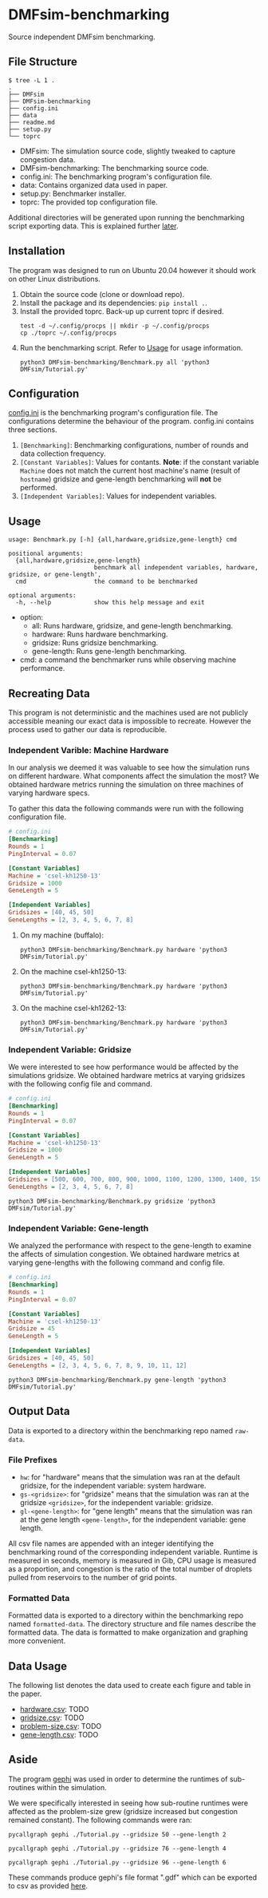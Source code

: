 # DMFsim-benchmarking

Source independent DMFsim benchmarking.

## File Structure

```
$ tree -L 1 .
.
├── DMFsim
├── DMFsim-benchmarking
├── config.ini
├── data
├── readme.md
├── setup.py
└── toprc
```

-   DMFsim: The simulation source code, slightly tweaked to capture congestion data.
-   DMFsim-benchmarking: The benchmarking source code.
-   config.ini: The benchmarking program's configuration file.
-   data: Contains organized data used in paper.
-   setup.py: Benchmarker installer.
-   toprc: The provided top configuration file.

Additional directories will be generated upon running the benchmarking script exporting data. This is explained further [later](readme.md#output-data).

## Installation

The program was designed to run on Ubuntu 20.04 however it should work on other Linux distributions.

1.  Obtain the source code (clone or download repo).
2.  Install the package and its dependencies: `pip install .`.
3.  Install the provided toprc. Back-up up current toprc if desired.
    ```
    test -d ~/.config/procps || mkdir -p ~/.config/procps
    cp ./toprc ~/.config/procps
    ```
4.  Run the benchmarking script. Refer to [Usage](readme.md#usage) for usage information.
    ```
    python3 DMFsim-benchmarking/Benchmark.py all 'python3 DMFsim/Tutorial.py'
    ```

## Configuration

[config.ini](config.ini) is the benchmarking program's configuration file. The configurations determine the behaviour of the program. config.ini contains three sections.

1.  `[Benchmarking]`: Benchmarking configurations, number of rounds and data collection frequency.
2.  `[Constant Variables]`: Values for contants. **Note**: if the constant variable `Machine` does not match the current host machine's name (result of `hostname`) gridsize and gene-length benchmarking will **not** be performed.
3.  `[Independent Variables]`: Values for independent variables.

## Usage

```
usage: Benchmark.py [-h] {all,hardware,gridsize,gene-length} cmd

positional arguments:
  {all,hardware,gridsize,gene-length}
                        benchmark all independent variables, hardware, gridsize, or gene-length',
  cmd                   the command to be benchmarked

optional arguments:
  -h, --help            show this help message and exit
```

-   option:
    -   all: Runs hardware, gridsize, and gene-length benchmarking.
    -   hardware: Runs hardware benchmarking.
    -   gridsize: Runs gridsize benchmarking.
    -   gene-length: Runs gene-length benchmarking.
-   cmd: a command the benchmarker runs while observing machine performance.

## Recreating Data

This program is not deterministic and the machines used are not publicly accessible meaning our exact data is impossible to recreate. However the process used to gather our data is reproducible.

### Independent Varible: Machine Hardware

In our analysis we deemed it was valuable to see how the simulation runs on different hardware. What components affect the simulation the most? We obtained hardware metrics running the simulation on three machines of varying hardware specs.

To gather this data the following commands were run with the following configuration file.

```ini
# config.ini
[Benchmarking]
Rounds = 1
PingInterval = 0.07

[Constant Variables]
Machine = 'csel-kh1250-13'
Gridsize = 1000
GeneLength = 5

[Independent Variables]
Gridsizes = [40, 45, 50]
GeneLengths = [2, 3, 4, 5, 6, 7, 8]
```

1.  On my machine (buffalo):
    ```
    python3 DMFsim-benchmarking/Benchmark.py hardware 'python3 DMFsim/Tutorial.py'
    ```
2.  On the machine csel-kh1250-13:
    ```
    python3 DMFsim-benchmarking/Benchmark.py hardware 'python3 DMFsim/Tutorial.py'
    ```
3.  On the machine csel-kh1262-13:
    ```
    python3 DMFsim-benchmarking/Benchmark.py hardware 'python3 DMFsim/Tutorial.py'
    ```

### Independent Variable: Gridsize

We were interested to see how performance would be affected by the simulations gridsize. We obtained hardware metrics at varying gridsizes with the following config file and command.

```ini
# config.ini
[Benchmarking]
Rounds = 1
PingInterval = 0.07

[Constant Variables]
Machine = 'csel-kh1250-13'
Gridsize = 1000
GeneLength = 5

[Independent Variables]
Gridsizes = [500, 600, 700, 800, 900, 1000, 1100, 1200, 1300, 1400, 1500]
GeneLengths = [2, 3, 4, 5, 6, 7, 8]
```

```
python3 DMFsim-benchmarking/Benchmark.py gridsize 'python3 DMFsim/Tutorial.py'
```

### Independent Variable: Gene-length

We analyzed the performance with respect to the gene-length to examine the affects of simulation congestion. We obtained hardware metrics at varying gene-lengths with the following command and config file.

```ini
# config.ini
[Benchmarking]
Rounds = 1
PingInterval = 0.07

[Constant Variables]
Machine = 'csel-kh1250-13'
Gridsize = 45
GeneLength = 5

[Independent Variables]
Gridsizes = [40, 45, 50]
GeneLengths = [2, 3, 4, 5, 6, 7, 8, 9, 10, 11, 12]
```

```
python3 DMFsim-benchmarking/Benchmark.py gene-length 'python3 DMFsim/Tutorial.py'
```

## Output Data

Data is exported to a directory within the benchmarking repo named `raw-data`.

### File Prefixes

-   `hw`: for "hardware" means that the simulation was ran at the default gridsize, for the independent variable: system hardware.
-   `gs-<gridsize>`: for "gridsize" means that the simulation was ran at the gridsize `<gridsize>`, for the independent variable: gridsize.
-   `gl-<gene-length>`: for "gene length" means that the simulation was ran at the gene length `<gene-length>`, for the independent variable: gene length.

All csv file names are appended with an integer identifying the benchmarking round of the corresponding independent variable. Runtime is measured in seconds, memory is measured in Gib, CPU usage is measured as a proportion, and congestion is the ratio of the total number of droplets pulled from reservoirs to the number of grid points.

### Formatted Data

Formatted data is exported to a directory within the benchmarking repo named `formatted-data`. The directory structure and file names describe the formatted data. The data is formatted to make organization and graphing more convenient.

## Data Usage

The following list denotes the data used to create each figure and table in the paper.

-   [hardware.csv](data/hardware.csv): TODO
-   [gridsize.csv](data/gridsize.csv): TODO
-   [problem-size.csv](data/problem-size.csv): TODO
-   [gene-length.csv](data/gene-length.csv): TODO

## Aside

The program [gephi](https://gephi.org/) was used in order to determine the runtimes of sub-routines within the simulation.

We were specifically interested in seeing how sub-routine runtimes were affected as the problem-size grew (gridsize increased but congestion remained constant). The following commands were ran:

```
pycallgraph gephi ./Tutorial.py --gridsize 50 --gene-length 2
```

```
pycallgraph gephi ./Tutorial.py --gridsize 76 --gene-length 4
```

```
pycallgraph gephi ./Tutorial.py --gridsize 96 --gene-length 6
```

These commands produce gephi's file format ".gdf" which can be exported to csv as provided [here](data/gephi).
